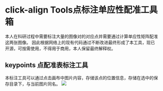 # click-align Tools点标注单应性配准工具箱
本人在科研过程中需要标注大量的图像对的对应点并需要通过计算单应性矩阵配准这两张图像。
因此根据网络上的现有代码通过不断改进最终形成了本工具，现已开源，可按需使用，不得用于商用，本人保留最终解释权。
## keypoints 点配准表标注工具
本标注工具可以通过点击画布中图片内容，存储该点的位置信息，存储在选中的保存目录下，与当前图片同名。
![](https://liufei-img.oss-cn-shanghai.aliyuncs.com/img/202308192055364.png)
